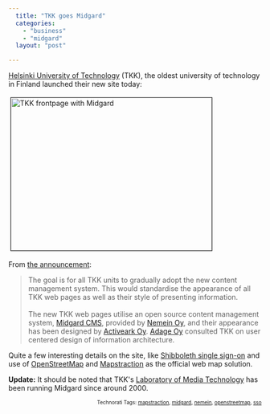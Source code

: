 ```yaml
---
  title: "TKK goes Midgard"
  categories: 
    - "business"
    - "midgard"
  layout: "post"

---
```

<a href="http://www.tkk.fi/">Helsinki University of Technology</a> (TKK), the oldest university of technology in Finland launched their new site today:

<img src="https://s3.eu-central-1.amazonaws.com/bergie-iki-fi/tkk-frontpage-midgard.jpg" height="304" width="400" border="1" hspace="4" vspace="4" alt="TKK frontpage with Midgard" title="TKK frontpage with Midgard" />

From <a href="http://www.tkk.fi/en/current_affairs/news/view/tkk_uudisti_paaverkkosivunsa.html">the announcement</a>:
<blockquote>The goal is for all TKK units to gradually adopt the new content management system. This would standardise the appearance of all TKK web pages as well as their style of presenting information.<br /><br />
The new TKK web pages utilise an open source content management system, <a href="http://www.midgard-project.org/">Midgard CMS</a>, provided by <a href="http://www.nemein.com/">Nemein Oy</a>, and their appearance has been designed by <a href="http://www.activeark.fi/">Activeark Oy</a>. <a href="http://www.adage.fi/">Adage Oy</a> consulted TKK on user centered design of information architecture.</blockquote>Quite a few interesting details on the site, like <a href="http://en.wikipedia.org/wiki/Shibboleth_(Internet2)">Shibboleth single sign-on</a> and use of <a href="http://www.openstreetmap.org/">OpenStreetMap</a> and <a href="http://www.mapstraction.com/">Mapstraction</a> as the official web map solution.

<strong>Update:</strong> It should be noted that TKK's <a href="http://www.media.hut.fi/?language=en">Laboratory of Media Technology</a> has been running Midgard since around 2000.
<p style="text-align:right;font-size:10px;">Technorati Tags: <a href="http://www.technorati.com/tag/mapstraction">mapstraction</a>, <a href="http://www.technorati.com/tag/midgard">midgard</a>, <a href="http://www.technorati.com/tag/nemein">nemein</a>, <a href="http://www.technorati.com/tag/openstreetmap">openstreetmap</a>, <a href="http://www.technorati.com/tag/sso">sso</a></p>

